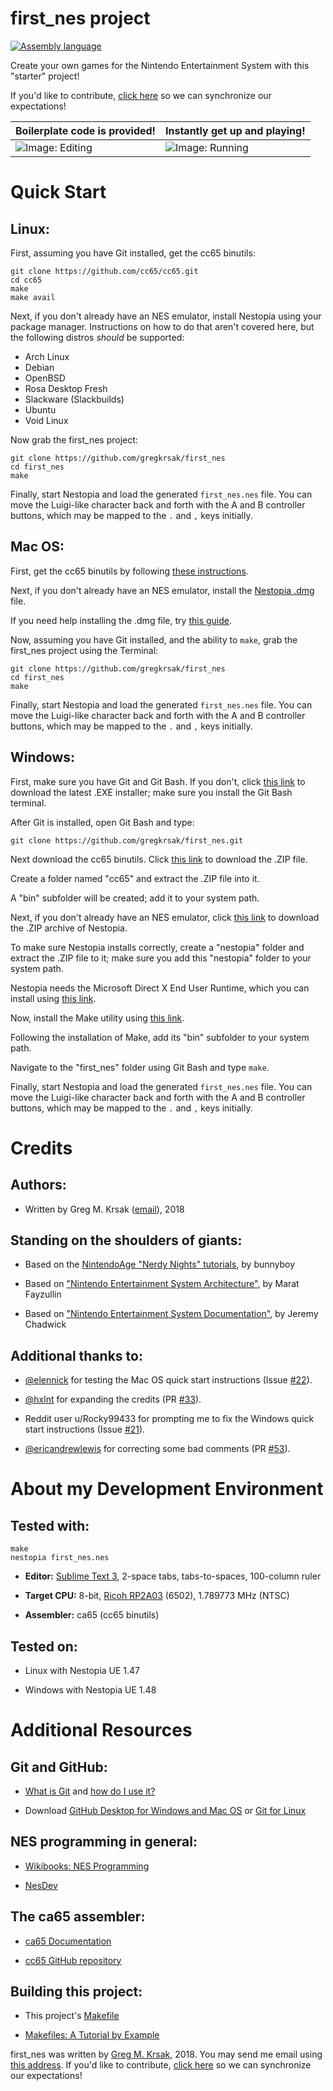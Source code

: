 first_nes project
=================


<!---
[![GitHub issues](https://img.shields.io/github/issues/gregkrsak/first_nes.svg)](https://github.com/gregkrsak/first_nes/issues)
[![GitHub last commit](https://img.shields.io/github/last-commit/gregkrsak/first_nes.svg)](https://github.com/gregkrsak/first_nes/commits/)
-->
[![Assembly language](https://img.shields.io/badge/language-assembly%20language-blue.svg)](https://github.com/gregkrsak/first_nes/blob/master/first_nes.s)


Create your own games for the Nintendo Entertainment System with this "starter" project!

If you'd like to contribute, [click here](https://github.com/gregkrsak/first_nes/blob/master/docs/CONTRIBUTING.md) so we can synchronize our expectations!


Boilerplate code is provided!       |  Instantly get up and playing!
------------------------------------|-----------------------------------
![Image: Editing](https://i.imgur.com/EabWh01.png "Boilerplate code is provided! Just add custom libraries, and graphics if you'd like.")  |  ![Image: Running](https://i.imgur.com/GcwC0tR.png "Instantly get up and playing!")


Quick Start
===========

Linux:
------

First, assuming you have Git installed, get the cc65 binutils:

```
git clone https://github.com/cc65/cc65.git
cd cc65
make
make avail
```


Next, if you don't already have an NES emulator, install Nestopia using your package manager. Instructions
on how to do that aren't covered here, but the following distros *should* be supported:

- Arch Linux
- Debian
- OpenBSD
- Rosa Desktop Fresh
- Slackware (Slackbuilds)
- Ubuntu
- Void Linux


Now grab the first_nes project:

```
git clone https://github.com/gregkrsak/first_nes
cd first_nes
make
```


Finally, start Nestopia and load the generated ```first_nes.nes``` file. You can move the Luigi-like character back and forth with the A and B controller buttons, which may be mapped to the ```.``` and ```,``` keys initially.


Mac OS:
-------

First, get the cc65 binutils by following [these instructions](http://macappstore.org/cc65/).


Next, if you don't already have an NES emulator, install the [Nestopia .dmg](http://www.bannister.org/cgi-bin/download.cgi?nestopia) file.


If you need help installing the .dmg file, try [this guide](http://techapple.net/2015/12/how-to-install-apps-from-dmg-files-in-mac-os-x-imac-macbook/).


Now, assuming you have Git installed, and the ability to ```make```, grab the first_nes project using the Terminal:

```
git clone https://github.com/gregkrsak/first_nes
cd first_nes
make
```


Finally, start Nestopia and load the generated ```first_nes.nes``` file. You can move the Luigi-like character back and forth with the A and B controller buttons, which may be mapped to the ```.``` and ```,``` keys initially.


Windows:
--------

First, make sure you have Git and Git Bash. If you don't, click [this link](https://git-scm.com/download/win) to download the latest .EXE installer; make sure you install the Git Bash terminal.


After Git is installed, open Git Bash and type:

```
git clone https://github.com/gregkrsak/first_nes.git
```


Next download the cc65 binutils. Click [this link](https://sourceforge.net/projects/cc65/files/latest/download) to download the .ZIP file.


Create a folder named "cc65" and extract the .ZIP file into it.


A "bin" subfolder will be created; add it to your system path.


Next, if you don't already have an NES emulator, click [this link](http://sourceforge.net/projects/nestopiaue/files/1.48/nestopia_1.48-win32.zip/download) to download the .ZIP archive of Nestopia.


To make sure Nestopia installs correctly, create a "nestopia" folder and extract the .ZIP file to it; make sure you add this "nestopia" folder to your system path.


Nestopia needs the Microsoft Direct X End User Runtime, which you can install using [this link](https://www.microsoft.com/en-us/download/details.aspx?id=35).


Now, install the Make utility using [this link](https://sourceforge.net/projects/gnuwin32/files/make/3.81/make-3.81.exe/download?use_mirror=iweb&download=).


Following the installation of Make, add its "bin" subfolder to your system path.


Navigate to the "first_nes" folder using Git Bash and type ```make```.


Finally, start Nestopia and load the generated ```first_nes.nes``` file. You can move the Luigi-like character back and forth with the A and B controller buttons, which may be mapped to the ```.``` and ```,``` keys initially.


Credits
=======

Authors:
--------

- Written by Greg M. Krsak ([email](mailto:greg.krsak@gmail.com)), 2018

Standing on the shoulders of giants:
------------------------------------

- Based on the [NintendoAge "Nerdy Nights" tutorials](http://nintendoage.com/forum/messageview.cfm?catid=22&threadid=7155), by bunnyboy

- Based on ["Nintendo Entertainment System Architecture"](http://fms.komkon.org/EMUL8/NES.html), by Marat Fayzullin
 
- Based on ["Nintendo Entertainment System Documentation"](https://emu-docs.org/NES/nestech.txt), by Jeremy Chadwick

Additional thanks to:
---------------------

- [@elennick](https://github.com/elennick) for testing the Mac OS quick start instructions (Issue [#22](https://github.com/gregkrsak/first_nes/issues/22)).

- [@hxlnt](https://github.com/hxlnt) for expanding the credits (PR [#33](https://github.com/gregkrsak/first_nes/pull/33)).

- Reddit user u/Rocky99433 for prompting me to fix the Windows quick start instructions (Issue [#21](https://github.com/gregkrsak/first_nes/issues/21)).

- [@ericandrewlewis](https://github.com/ericandrewlewis) for correcting some bad comments (PR [#53](https://github.com/gregkrsak/first_nes/pull/53)).


About my Development Environment
================================

Tested with:
------------

```
make
nestopia first_nes.nes
```

- **Editor:** [Sublime Text 3](https://www.sublimetext.com/3), 2-space tabs, tabs-to-spaces, 100-column ruler

- **Target CPU:** 8-bit, [Ricoh RP2A03](https://en.wikipedia.org/wiki/Ricoh_2A03) (6502), 1.789773 MHz (NTSC)

- **Assembler:** ca65 (cc65 binutils)


Tested on:
----------

- Linux with Nestopia UE 1.47

- Windows with Nestopia UE 1.48


Additional Resources
====================

Git and GitHub:
---------------

- [What is Git](https://en.wikipedia.org/wiki/Git) and [how do I use it?](https://git-scm.com/doc)

- Download [GitHub Desktop for Windows and Mac OS](https://desktop.github.com/) or [Git for Linux](https://git-scm.com/download/linux)

NES programming in general:
---------------------------

- [Wikibooks: NES Programming](https://en.wikibooks.org/wiki/NES_Programming)

- [NesDev](http://nesdev.com/)

The ca65 assembler:
-------------------

- [ca65 Documentation](http://cc65.github.io/doc/ca65.html)

- [cc65 GitHub repository](https://github.com/cc65/cc65)

Building this project:
----------------------

- This project's [Makefile](https://github.com/gregkrsak/first_nes/blob/master/Makefile)

- [Makefiles: A Tutorial by Example](http://mrbook.org/blog/tutorials/make/)


first_nes was written by [Greg M. Krsak](https://github.com/gregkrsak/), 2018. You may send me email using [this address](mailto:greg.krsak@gmail.com). If you'd like to contribute, [click here](https://github.com/gregkrsak/first_nes/blob/master/docs/CONTRIBUTING.md) so we can synchronize our expectations!
